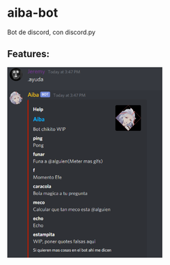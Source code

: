 # aiba-bot
Bot de discord, con discord.py

## Features:

<img src=".\ss\ReadMe.png" alt="Imagen bot" style="zoom: 67%;" />

